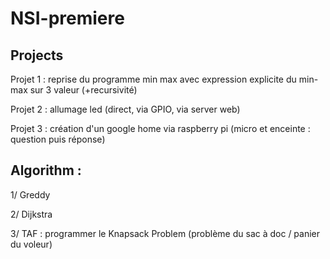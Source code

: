 # NSI-premiere

Projects
--------------------------------------------------------------

Projet 1 : reprise du programme min max avec expression explicite du min-max sur 3 valeur (+recursivité)

Projet 2 : allumage led (direct, via GPIO, via server web)

Projet 3 : création d'un google home via raspberry pi (micro et enceinte : question puis réponse)


Algorithm :
---------------------------------------------------------------

1/ Greddy

2/ Dijkstra

3/ TAF : programmer le Knapsack Problem (problème du sac à doc / panier du voleur)
